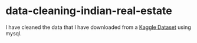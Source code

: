 # data-cleaning-indian-real-estate
I have cleaned the data that I have downloaded from a [Kaggle Dataset](https://www.kaggle.com/datasets/rakkesharv/real-estate-data-from-7-indian-cities)
using mysql. 
